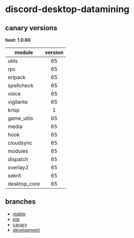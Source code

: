 # discord-desktop-datamining

## canary versions

**host: 1.0.60**

| module | version |
| ------ | :-----: |
| utils | 65 |
| rpc | 65 |
| erlpack | 65 |
| spellcheck | 65 |
| voice | 65 |
| vigilante | 65 |
| krisp | 1 |
| game_utils | 65 |
| media | 65 |
| hook | 65 |
| cloudsync | 65 |
| modules | 65 |
| dispatch | 65 |
| overlay2 | 65 |
| sekrit | 65 |
| desktop_core | 65 |

## branches

- [stable](https://github.com/OpenAsar/discord-desktop-datamining/tree/stable)
- [ptb](https://github.com/OpenAsar/discord-desktop-datamining/tree/ptb)
- [canary](https://github.com/OpenAsar/discord-desktop-datamining/tree/canary)
- [development](https://github.com/OpenAsar/discord-desktop-datamining/tree/development)